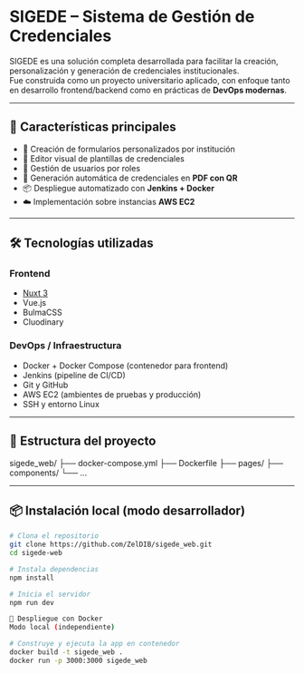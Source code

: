 # SIGEDE – Sistema de Gestión de Credenciales

SIGEDE es una solución completa desarrollada para facilitar la creación, personalización y generación de credenciales institucionales.  
Fue construida como un proyecto universitario aplicado, con enfoque tanto en desarrollo frontend/backend como en prácticas de **DevOps modernas**.

---

## 🚀 Características principales

- 🧾 Creación de formularios personalizados por institución
- 🎨 Editor visual de plantillas de credenciales
- 👥 Gestión de usuarios por roles
- 📄 Generación automática de credenciales en **PDF con QR**
- 📦 Despliegue automatizado con **Jenkins + Docker**
- ☁️ Implementación sobre instancias **AWS EC2**

---

## 🛠️ Tecnologías utilizadas

### Frontend
- [Nuxt 3](https://nuxt.com/)
- Vue.js
- BulmaCSS
- Cluodinary

### DevOps / Infraestructura
- Docker + Docker Compose (contenedor para frontend)
- Jenkins (pipeline de CI/CD)
- Git y GitHub
- AWS EC2 (ambientes de pruebas y producción)
- SSH y entorno Linux

---

## 📂 Estructura del proyecto

sigede_web/
├── docker-compose.yml
├── Dockerfile
├── pages/
├── components/
└── ...


---

## 📦 Instalación local (modo desarrollador)

```bash
# Clona el repositorio
git clone https://github.com/ZelDIB/sigede_web.git
cd sigede-web

# Instala dependencias
npm install

# Inicia el servidor
npm run dev

🐳 Despliegue con Docker
Modo local (independiente)

# Construye y ejecuta la app en contenedor
docker build -t sigede_web .
docker run -p 3000:3000 sigede_web
